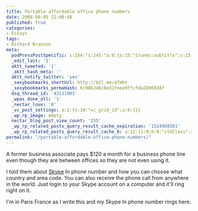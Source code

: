 ```yaml
---
title: Portable affordable office phone numbers
date: 2008-08-05 22:00:48
published: true
categories:
- Essays
tags:
- Richard Branson
meta:
  podPressPostSpecific: s:254:"s:245:"a:6:{s:15:"itunes:subtitle";s:15:"##PostExcerpt##";s:14:"itunes:summary";s:15:"##PostExcerpt##";s:15:"itunes:keywords";s:17:"##WordPressCats##";s:13:"itunes:author";s:10:"##Global##";s:15:"itunes:explicit";s:2:"No";s:12:"itunes:block";s:2:"No";}";";
  _edit_last: '1'
  aktt_tweeted: '1'
  _aktt_hash_meta: ''
  aktt_notify_twitter: 'yes'
  _sexybookmarks_shortUrl: http://b2l.me/47mht
  _sexybookmarks_permaHash: 6c98b24bc6e31feea9ffcfda2896938f
  dsq_thread_id: '43131901'
  _wpas_done_all: '1'
  _nectar_love: '0'
  _vc_post_settings: a:1:{s:10:"vc_grid_id";a:0:{}}
  _wp_rp_image: empty
  nectar_blog_post_view_count: '155'
  _wp_rp_related_posts_query_result_cache_expiration: '1524958581'
  _wp_rp_related_posts_query_result_cache_6: a:12:{i:0;O:8:"stdClass":2:{s:7:"post_id";s:4:"1210";s:5:"score";s:17:"54.07188090378194";}i:1;O:8:"stdClass":2:{s:7:"post_id";s:4:"1801";s:5:"score";s:17:"53.21078715808517";}i:2;O:8:"stdClass":2:{s:7:"post_id";s:2:"61";s:5:"score";s:17:"51.84118274121791";}i:3;O:8:"stdClass":2:{s:7:"post_id";s:4:"1038";s:5:"score";s:17:"49.66341627484776";}i:4;O:8:"stdClass":2:{s:7:"post_id";s:3:"257";s:5:"score";s:18:"25.332811935356446";}i:5;O:8:"stdClass":2:{s:7:"post_id";s:3:"809";s:5:"score";s:17:"20.92434730642227";}i:6;O:8:"stdClass":2:{s:7:"post_id";s:3:"363";s:5:"score";s:18:"19.384242591825437";}i:7;O:8:"stdClass":2:{s:7:"post_id";s:3:"988";s:5:"score";s:18:"18.971901160873863";}i:8;O:8:"stdClass":2:{s:7:"post_id";s:4:"2051";s:5:"score";s:17:"18.82091704983901";}i:9;O:8:"stdClass":2:{s:7:"post_id";s:4:"4410";s:5:"score";s:18:"17.818404704358883";}i:10;O:8:"stdClass":2:{s:7:"post_id";s:4:"4388";s:5:"score";s:18:"17.232369277550593";}i:11;O:8:"stdClass":2:{s:7:"post_id";s:3:"371";s:5:"score";s:17:"17.16755990348404";}}
permalink: "/portable-affordable-office-phone-numbers/"
---
```

A former business associate pays $120 a month for a business phone line even though they are between offices so they are not even using it.

I told them about <a href="http://www.skype.com" rel="nofollow">Skype</a> In phone number and how you can choose what country and area code. You can also receive the phone call from anywhere in the world. Just login to your Skype account on a computer and it'll ring right on it.

I'm in Paris France as I write this and my Skype In phone number rings here.</p>
